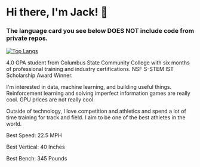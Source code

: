# Hi there, I'm Jack! 👋 
### The language card you see below DOES NOT include code from private repos. 

[![Top Langs](https://github-readme-stats.vercel.app/api/top-langs/?username=JackTVanDyke&size_weight=0.45&count_weight=0.55&hide_progress=true&hide=makefile&langs_count=8)](https://github.com/anuraghazra/github-readme-stats)

4.0 GPA student from Columbus State Community College with six months of professional training and industry certifications. NSF S-STEM IST Scholarship Award Winner. 

I'm interested in data, machine learning, and building useful things. Reinforcement learning and solving imperfect information games are really cool. GPU prices are not really cool. 

Outside of technology, I love competition and athletics and spend a lot of time training for track and field. I aim to be one of the best athletes in the world.

Best Speed: 22.5 MPH

Best Vertical: 40 Inches

Best Bench: 345 Pounds 

